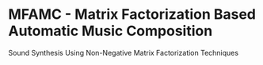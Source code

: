 # MFAMC - Matrix Factorization Based Automatic Music Composition
Sound Synthesis Using Non-Negative Matrix Factorization Techniques
